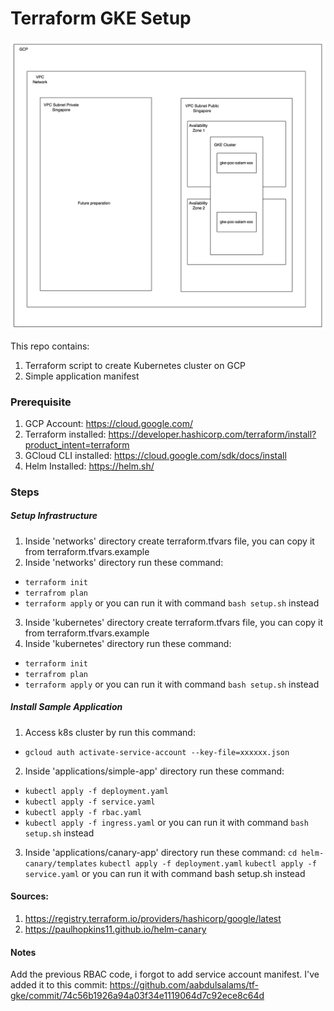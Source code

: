 # Terraform GKE Setup

![Infrastructure Image](Infrastructure.png)

This repo contains:
1. Terraform script to create Kubernetes cluster on GCP
2. Simple application manifest

### Prerequisite
1. GCP Account: https://cloud.google.com/
2. Terraform installed: https://developer.hashicorp.com/terraform/install?product_intent=terraform
3. GCloud CLI installed: https://cloud.google.com/sdk/docs/install
4. Helm Installed: https://helm.sh/

### Steps

##### Setup Infrastructure
1. Inside 'networks' directory create terraform.tfvars file, you can copy it from terraform.tfvars.example
2. Inside 'networks' directory run these command:
- `terraform init` 
- `terrafrom plan`
- `terraform apply`
or you can run it with command `bash setup.sh` instead

3. Inside 'kubernetes' directory create terraform.tfvars file, you can copy it from terraform.tfvars.example
4. Inside 'kubernetes' directory run these command:
- `terraform init` 
- `terrafrom plan`
- `terraform apply`
or you can run it with command `bash setup.sh` instead

##### Install Sample Application
1. Access k8s cluster by run this command:
- `gcloud auth activate-service-account --key-file=xxxxxx.json` 

2. Inside 'applications/simple-app' directory run these command:
- `kubectl apply -f deployment.yaml`
- `kubectl apply -f service.yaml`
- `kubectl apply -f rbac.yaml`
- `kubectl apply -f ingress.yaml`
or you can run it with command `bash setup.sh` instead

3. Inside 'applications/canary-app' directory run these command:
`cd helm-canary/templates`
`kubectl apply -f deployment.yaml`
`kubectl apply -f service.yaml`
or you can run it with command bash setup.sh instead

#### Sources:
1. https://registry.terraform.io/providers/hashicorp/google/latest
2. https://paulhopkins11.github.io/helm-canary


#### Notes 
Add the previous RBAC code, i forgot to add service account manifest. I've added it to this commit:
https://github.com/aabdulsalams/tf-gke/commit/74c56b1926a94a03f34e1119064d7c92ece8c64d